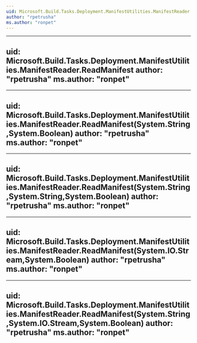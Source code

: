 ```yaml
---
uid: Microsoft.Build.Tasks.Deployment.ManifestUtilities.ManifestReader
author: "rpetrusha"
ms.author: "ronpet"
---
```


---
uid: Microsoft.Build.Tasks.Deployment.ManifestUtilities.ManifestReader.ReadManifest
author: "rpetrusha"
ms.author: "ronpet"
---

---
uid: Microsoft.Build.Tasks.Deployment.ManifestUtilities.ManifestReader.ReadManifest(System.String,System.Boolean)
author: "rpetrusha"
ms.author: "ronpet"
---

---
uid: Microsoft.Build.Tasks.Deployment.ManifestUtilities.ManifestReader.ReadManifest(System.String,System.String,System.Boolean)
author: "rpetrusha"
ms.author: "ronpet"
---

---
uid: Microsoft.Build.Tasks.Deployment.ManifestUtilities.ManifestReader.ReadManifest(System.IO.Stream,System.Boolean)
author: "rpetrusha"
ms.author: "ronpet"
---

---
uid: Microsoft.Build.Tasks.Deployment.ManifestUtilities.ManifestReader.ReadManifest(System.String,System.IO.Stream,System.Boolean)
author: "rpetrusha"
ms.author: "ronpet"
---
